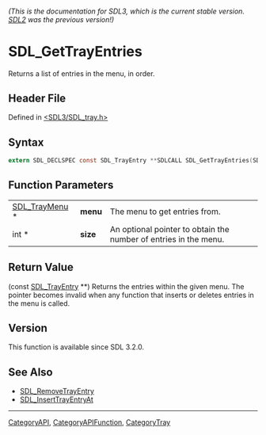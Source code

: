 ###### (This is the documentation for SDL3, which is the current stable version. [SDL2](https://wiki.libsdl.org/SDL2/) was the previous version!)
# SDL_GetTrayEntries

Returns a list of entries in the menu, in order.

## Header File

Defined in [<SDL3/SDL_tray.h>](https://github.com/libsdl-org/SDL/blob/main/include/SDL3/SDL_tray.h)

## Syntax

```c
extern SDL_DECLSPEC const SDL_TrayEntry **SDLCALL SDL_GetTrayEntries(SDL_TrayMenu *menu, int *size);
```

## Function Parameters

|                                |          |                                                                  |
| ------------------------------ | -------- | ---------------------------------------------------------------- |
| [SDL_TrayMenu](SDL_TrayMenu) * | **menu** | The menu to get entries from.                                    |
| int *                          | **size** | An optional pointer to obtain the number of entries in the menu. |

## Return Value

(const [SDL_TrayEntry](SDL_TrayEntry) **) Returns the entries within the
given menu. The pointer becomes invalid when any function that inserts or
deletes entries in the menu is called.

## Version

This function is available since SDL 3.2.0.

## See Also

- [SDL_RemoveTrayEntry](SDL_RemoveTrayEntry)
- [SDL_InsertTrayEntryAt](SDL_InsertTrayEntryAt)

----
[CategoryAPI](CategoryAPI), [CategoryAPIFunction](CategoryAPIFunction), [CategoryTray](CategoryTray)

